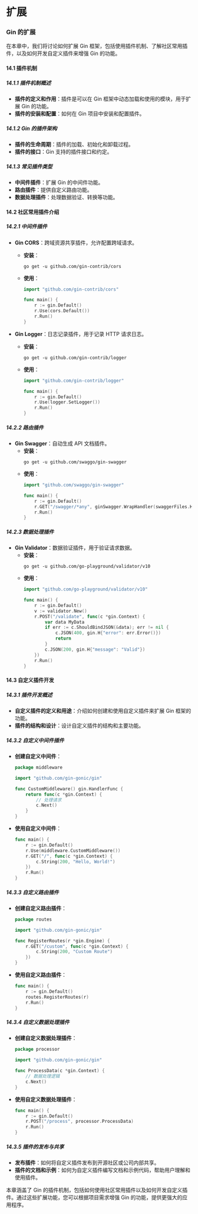 # 扩展
### Gin 的扩展

在本章中，我们将讨论如何扩展 Gin 框架，包括使用插件机制、了解社区常用插件，以及如何开发自定义插件来增强 Gin 的功能。

#### 14.1 插件机制

##### 14.1.1 插件机制概述

- **插件的定义和作用**：插件是可以在 Gin 框架中动态加载和使用的模块，用于扩展 Gin 的功能。
- **插件的安装和配置**：如何在 Gin 项目中安装和配置插件。

##### 14.1.2 Gin 的插件架构

- **插件的生命周期**：插件的加载、初始化和卸载过程。
- **插件的接口**：Gin 支持的插件接口和约定。

##### 14.1.3 常见插件类型

- **中间件插件**：扩展 Gin 的中间件功能。
- **路由插件**：提供自定义路由功能。
- **数据处理插件**：处理数据验证、转换等功能。

#### 14.2 社区常用插件介绍

##### 14.2.1 中间件插件

- **Gin CORS**：跨域资源共享插件，允许配置跨域请求。
  - **安装**：
    ```shell
    go get -u github.com/gin-contrib/cors
    ```
  - **使用**：
    ```go
    import "github.com/gin-contrib/cors"
    
    func main() {
        r := gin.Default()
        r.Use(cors.Default())
        r.Run()
    }
    ```

- **Gin Logger**：日志记录插件，用于记录 HTTP 请求日志。
  - **安装**：
    ```shell
    go get -u github.com/gin-contrib/logger
    ```
  - **使用**：
    ```go
    import "github.com/gin-contrib/logger"
    
    func main() {
        r := gin.Default()
        r.Use(logger.SetLogger())
        r.Run()
    }
    ```

##### 14.2.2 路由插件

- **Gin Swagger**：自动生成 API 文档插件。
  - **安装**：
    ```shell
    go get -u github.com/swaggo/gin-swagger
    ```
  - **使用**：
    ```go
    import "github.com/swaggo/gin-swagger"
    
    func main() {
        r := gin.Default()
        r.GET("/swagger/*any", ginSwagger.WrapHandler(swaggerFiles.Handler))
        r.Run()
    }
    ```

##### 14.2.3 数据处理插件

- **Gin Validator**：数据验证插件，用于验证请求数据。
  - **安装**：
    ```shell
    go get -u github.com/go-playground/validator/v10
    ```
  - **使用**：
    ```go
    import "github.com/go-playground/validator/v10"
    
    func main() {
        r := gin.Default()
        v := validator.New()
        r.POST("/validate", func(c *gin.Context) {
            var data MyData
            if err := c.ShouldBindJSON(&data); err != nil {
                c.JSON(400, gin.H{"error": err.Error()})
                return
            }
            c.JSON(200, gin.H{"message": "Valid"})
        })
        r.Run()
    }
    ```

#### 14.3 自定义插件开发

##### 14.3.1 插件开发概述

- **自定义插件的定义和用途**：介绍如何创建和使用自定义插件来扩展 Gin 框架的功能。
- **插件的结构和设计**：设计自定义插件的结构和主要功能。

##### 14.3.2 自定义中间件插件

- **创建自定义中间件**：
  ```go
  package middleware
  
  import "github.com/gin-gonic/gin"
  
  func CustomMiddleware() gin.HandlerFunc {
      return func(c *gin.Context) {
          // 处理请求
          c.Next()
      }
  }
  ```

- **使用自定义中间件**：
  ```go
  func main() {
      r := gin.Default()
      r.Use(middleware.CustomMiddleware())
      r.GET("/", func(c *gin.Context) {
          c.String(200, "Hello, World!")
      })
      r.Run()
  }
  ```

##### 14.3.3 自定义路由插件

- **创建自定义路由插件**：
  ```go
  package routes
  
  import "github.com/gin-gonic/gin"
  
  func RegisterRoutes(r *gin.Engine) {
      r.GET("/custom", func(c *gin.Context) {
          c.String(200, "Custom Route")
      })
  }
  ```

- **使用自定义路由插件**：
  ```go
  func main() {
      r := gin.Default()
      routes.RegisterRoutes(r)
      r.Run()
  }
  ```

##### 14.3.4 自定义数据处理插件

- **创建自定义数据处理插件**：
  ```go
  package processor
  
  import "github.com/gin-gonic/gin"
  
  func ProcessData(c *gin.Context) {
      // 数据处理逻辑
      c.Next()
  }
  ```

- **使用自定义数据处理插件**：
  ```go
  func main() {
      r := gin.Default()
      r.POST("/process", processor.ProcessData)
      r.Run()
  }
  ```

##### 14.3.5 插件的发布与共享

- **发布插件**：如何将自定义插件发布到开源社区或公司内部共享。
- **插件的文档和示例**：如何为自定义插件编写文档和示例代码，帮助用户理解和使用插件。

本章涵盖了 Gin 的插件机制，包括如何使用社区常用插件以及如何开发自定义插件。通过这些扩展功能，您可以根据项目需求增强 Gin 的功能，提供更强大的应用程序。
